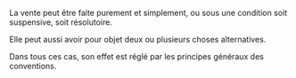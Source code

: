   
 La vente peut être faite purement et simplement, ou sous une condition soit suspensive, soit résolutoire.  

  
 Elle peut aussi avoir pour objet deux ou plusieurs choses alternatives.  

  
 Dans tous ces cas, son effet est réglé par les principes généraux des conventions.  

